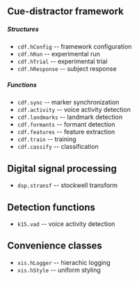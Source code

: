 Cue-distractor framework
------------------------

##### Structures

- `cdf.hConfig` -- framework configuration
- `cdf.hRun` -- experimental run
- `cdf.hTrial` -- experimental trial
- `cdf.hResponse` -- subject response


##### Functions

- `cdf.sync` -- marker synchronization
- `cdf.activity` -- voice activity detection
- `cdf.landmarks` -- landmark detection
- `cdf.formants` -- formant detection
- `cdf.features` -- feature extraction
- `cdf.train` -- training
- `cdf.cassify` -- classification

Digital signal processing
-------------------------

- `dsp.stransf` -- stockwell transform

Detection functions
-------------------

- `k15.vad` -- voice activity detection

Convenience classes
-------------------

- `xis.hLogger` -- hierachic logging
- `xis.hStyle` -- uniform styling

